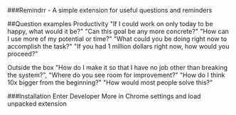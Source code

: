 ###Remindrr - A simple extension for useful questions and reminders

##Question examples
Productivity
"If I could work on only today to be happy, what would it be?"
"Can this goal be any more concrete?"
"How can I use more of my potential or time?"
"What could you be doing right now to accomplish the task?"
"If you had 1 million dollars right now, how would you proceed?"

Outside the box
"How do I make it so that I have no job other than breaking the system?",
"Where do you see room for improvement?"
"How do I think 10x bigger from the beginning?"
"How would most people solve this?"

###Installation
Enter Developer More in Chrome settings and load unpacked extension
